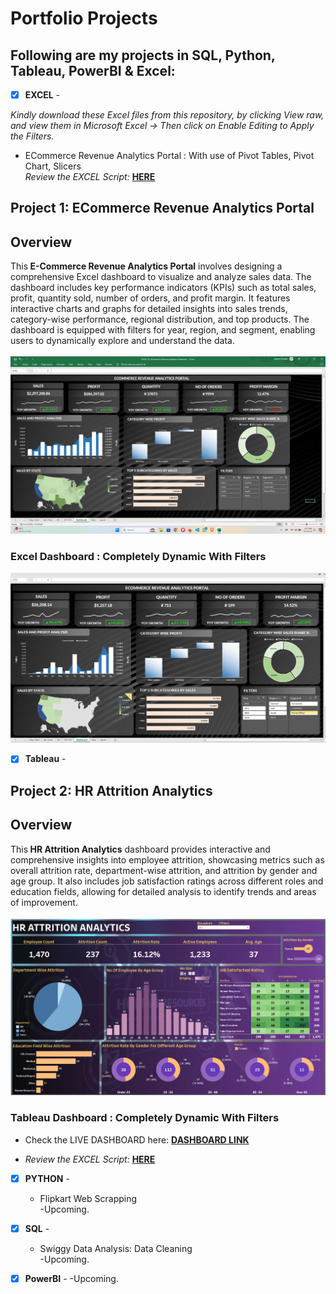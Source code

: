 # Portfolio Projects
## Following are my projects in SQL, Python, Tableau, PowerBI & Excel: <br />





- [x] **EXCEL** - 

*Kindly download these Excel files from this repository, by clicking View raw, and view them in Microsoft Excel -> Then click on Enable Editing to Apply the Filters.*

  - ECommerce Revenue Analytics Portal :  With use of Pivot Tables, Pivot Chart, Slicers <br />
*Review the EXCEL Script:* **[HERE](https://github.com/saiky-111/DataPortfolioProjects/blob/master/01_EXCEL/EXCEL_01_ECommerce%20Revenue%20Analytics%20Portal.xlsx)**<br />

## Project 1: ECommerce Revenue Analytics Portal <br />

## Overview
This<b> E-Commerce Revenue Analytics Portal</b> involves designing a comprehensive Excel dashboard to visualize and analyze sales data. The dashboard includes key performance indicators (KPIs) such as total sales, profit, quantity sold, number of orders, and profit margin. It features interactive charts and graphs for detailed insights into sales trends, category-wise performance, regional distribution, and top products. The dashboard is equipped with filters for year, region, and segment, enabling users to dynamically explore and understand the data.
<br><br>
![Excel Dashboard:](01_EXCEL/images/Dashboard_1.png)<br>

<!-- ## Insights and Questions Answered

1. **Total Sales and Profit**: 
   - What are the total sales and profit for the selected period?

2. **Profit Margin**: 
   - What is the profit margin for the selected period?

3. **Year-Over-Year Growth**: 
   - How has the year-over-year growth been for sales, profit, quantity, number of orders, and profit margin?

4. **Category-Wise Profit**: 
   - Which product categories contribute the most to profit?

5. **Top Subcategories by Sales**: 
   - What are the top 5 subcategories by sales?

6. **Regional Distribution**: 
   - What is the distribution of sales across different regions and states? -->

### Excel Dashboard : Completely Dynamic With Filters<br />
![Completely Dynamic With Added Filters:](01_EXCEL/images/Dashboard_2.png)




- [x] **Tableau** - 
## Project 2: HR Attrition Analytics <br />
## Overview
This<b> HR Attrition Analytics</b> dashboard provides interactive and comprehensive insights into employee attrition, showcasing metrics such as overall attrition rate, department-wise attrition, and attrition by gender and age group. It also includes job satisfaction ratings across different roles and education fields, allowing for detailed analysis to identify trends and areas of improvement.
<br><br>
![Tableau Dashboard:](02_TABLEAU/images/hr_attrition.png)<br>

### Tableau Dashboard : Completely Dynamic With Filters<br />
  - Check the LIVE DASHBOARD here: **[DASHBOARD LINK](https://public.tableau.com/app/profile/saikat.dhibar/viz/HRATTRITIONANALYTICS_17203705826090/HRATTRITIONANALYSIS)**  <br />


- *Review the EXCEL Script:* **[HERE](https://github.com/saiky-111/DataPortfolioProjects/blob/master/02_TABLEAU/HR%20Data.xlsx)**<br />


- [x] **PYTHON** - 
  - Flipkart Web Scrapping<br />
  -Upcoming.

- [x] **SQL** - 
  - Swiggy Data Analysis: Data Cleaning <br />
  -Upcoming.

- [x] **PowerBI** - 
  -Upcoming.
